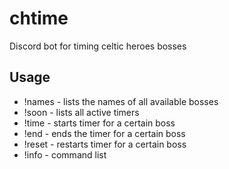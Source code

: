 # chtime
Discord bot for timing celtic heroes bosses

## Usage
- !names           - lists the names of all available bosses
- !soon          - lists all active timers
- !time <name>     - starts timer for a certain boss
- !end <name>      - ends the timer for a certain boss
- !reset <name>  - restarts timer for a certain boss
- !info            - command list
